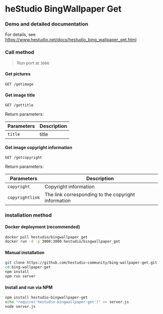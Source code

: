 # heStudio BingWallpaper Get

### Demo and detailed documentation
For details, see https://www.hestudio.net/docs/hestudio_bing_wallpaper_get.html

 ### Call method
 > Run port at `3000`
 #### Get pictures
 ```
 GET /getimage
 ```

 #### Get image title
 ```
 GET /gettitle
 ```

 Return parameters:

 | Parameters | Description |
 |---|---|
 | `title` | title |

 #### Get image copyright information
 ```
 GET /getcopyright
 ```

 Return parameters:

 | Parameters | Description |
 |---|---|
 | `copyright` | Copyright information |
 | `copyrightlink` | The link corresponding to the copyright information |

 ### installation method
 #### Docker deployment (recommended)
 ```sh
 docker pull hestudio/bingwallpaper_get
 docker run -d -p 3000:3000 hestudio/bingwallpaper_get
 ```

 #### Manual installation
 ```sh
 git clone https://github.com/hestudio-community/bing-wallpaper-get.git
 cd bing-wallpaper-get
 npm install
 npm run server
 ```

 #### Install and run via NPM
 ```sh
 npm install hestudio-bingwallpaper-get
 echo "require('hestudio-bingwallpaper-get')" >> server.js
 node server.js
 ```